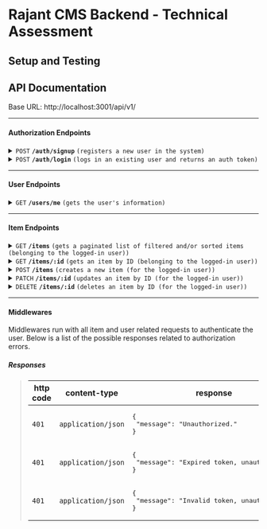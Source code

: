 # Rajant CMS Backend - Technical Assessment

## Setup and Testing


## API Documentation

Base URL: http://localhost:3001/api/v1/

------------------------------------------------------------------------------------------

#### Authorization Endpoints

<details>
 <summary><code>POST</code> <code><b>/auth/signup</b></code> <code>(registers a new user in the system)</code></summary>

##### Body

> | name      |  type     | data type               | description                                                           |
> |-----------|-----------|-------------------------|-----------------------------------------------------------------------|
> | username  |  required | string   | The username will be used to login to the user's account. |
> | pin  |  required | string   | The pin is a string containing only numbers between 4 and 6 characters. It will be used to sign in to the user's account. |


##### Responses

> | http code     | content-type                      | response                                                            |
> |---------------|-----------------------------------|---------------------------------------------------------------------|
> | `201`         | `application/json`                | <pre>{<br>  "message": "Successfully registered user.",<br>}</pre> |
> | `400`         | `application/json`                | <pre>{<br>  "message": "Username must be unique, please try a different username."<br>}</pre> |
> | `400`         | `application/json`                | <pre>{<br>  "message": "Invalid request, see errors.",<br>  "errors": []<br>}</pre> |

</details>

<details>
 <summary><code>POST</code> <code><b>/auth/login</b></code> <code>(logs in an existing user and returns an auth token)</code></summary>

##### Body

> | name      |  type     | data type               | description                                                           |
> |-----------|-----------|-------------------------|-----------------------------------------------------------------------|
> | username  |  required | string   | The username will be used to login to the user's account. |
> | pin  |  required | string   | The pin is a string containing only numbers between 4 and 6 characters. It will be used to sign in to the user's account. |


##### Responses

> | http code     | content-type                      | response                                                            |
> |---------------|-----------------------------------|---------------------------------------------------------------------|
> | `200`         | `application/json`                | <pre>{<br>  "token": "eyJhbGciOiJIUzI1NiIsInR5cCI6IkpXVCJ9.eyJ1c2VyVWlkIjoiOTNiMmE5Y2QtZGVlNC00MmVmLTg2OTItNWQ2NjY0MThlNTUwIiwiY3JlYXRlZEF0IjoiMjAyMy0wNS0wM1QwMToxNDoxMC42MjdaIiwiaWF0IjoxNjgzMDc2NDUwLCJleHAiOjE2ODMwNzgyNTB9.6cNbN-MaN0U2ousZtRk-iN0lk_EmMbs-e6Mz9S2OZ-Y"<br>}</pre> |
> | `400`         | `application/json`                | <pre>{<br>  "message": "Invalid request, see errors.",<br>  "errors": []<br>}</pre> |
> | `400`         | `application/json`                | <pre>{<br>  "message": "Invalid username or pin."<br>}</pre> |
> | `400`         | `application/json`                | <pre>{<br>  "message": "User account is not active."<br>}</pre> |

</details>

------------------------------------------------------------------------------------------

#### User Endpoints

<details>
 <summary><code>GET</code> <code><b>/users/me</b></code> <code>(gets the user's information)</code></summary>

##### Responses

> | http code     | content-type                      | response                                                            |
> |---------------|-----------------------------------|---------------------------------------------------------------------|
> | `200`         | `application/json`                | <pre>{<br>  "uid": "93b2a9cd-dee4-42ef-8692-5d666418e550",<br>  "username": "dkrs",<br>  "status": "active"<br>}</pre> |

</details>

------------------------------------------------------------------------------------------

#### Item Endpoints

<details>
 <summary><code>GET</code> <code><b>/items</b></code> <code>(gets a paginated list of filtered and/or sorted items (belonging to the logged-in user))</code></summary>

##### Query Params

> | name      |  type     | data type               | description                                                           |
> |-----------|-----------|-------------------------|-----------------------------------------------------------------------|
> | page  |  optional | number   | The page number for paginating the data. Default page: 1. |
> | limit  |  optional | number   | The number of items desired per page. Default limit: 25. |
> | status  |  optional | string   | Filters by the status. Valid values are 'active', 'draft', 'inactive', and 'archived'. |
> | visibility  |  optional | string   | Filters by the visibility. Valid values are 'public' and 'private'. |
> | title | optional | string   | Filters by the title. For now the title must be an exact match. |
> | sort  |  optional | string   | Sorts by the specified fields. Example format: "createdAt:desc,title:asc". |


##### Responses

> | http code     | content-type                      | response                                                            |
> |---------------|-----------------------------------|---------------------------------------------------------------------|
> | `200`         | `application/json`                | <pre>{<br>  "count": 0,<br>  "totalCount": 0,<br>  "page": 1,<br>  "perPageCount": 25,<br>  "items": []<br>}</pre> |
> | `400`         | `application/json`                | <pre>{<br>  "message": "Invalid request, see errors.",<br>  "errors": []<br>}</pre> |

</details>

<details>
 <summary><code>GET</code> <code><b>/items/:id</b></code> <code>(gets an item by ID (belonging to the logged-in user))</code></summary>

##### Path Params

> | name      |  type     | data type               | description                                                           |
> |-----------|-----------|-------------------------|-----------------------------------------------------------------------|
> | id  |  required | number   | The ID number of the item. |


##### Responses

> | http code     | content-type                      | response                                                            |
> |---------------|-----------------------------------|---------------------------------------------------------------------|
> | `200`         | `application/json`                | <pre>{<br>  "id": 1,<br>  "title": "Sample Title",<br>  "content": "Sample content goes here",<br>  "status": "active",<br>  "visibility": "private",<br>  "createdAt": "2023-05-01T16:31:29.981Z",<br>  "updatedAt": "2023-05-01T16:31:29.981Z"<br>}</pre> |
> | `404`         | `application/json`                | <pre>{<br>  "message": "Item not found."<br>}</pre> |

</details>

<details>
 <summary><code>POST</code> <code><b>/items</b></code> <code>(creates a new item (for the logged-in user))</code></summary>

##### Body

> | name      |  type     | data type               | description                                                           |
> |-----------|-----------|-------------------------|-----------------------------------------------------------------------|
> | title | required | string   | The title of the item. |
> | content  |  required | text   | The content of the item. Can be left empty but is still required. |
> | status  |  optional | string   | The status of the item. Valid values are 'active', 'draft', 'inactive', and 'archived'. |
> | visibility  |  optional | string   | The visibility of the item. Valid values are 'public' and 'private'. |


##### Responses

> | http code     | content-type                      | response                                                            |
> |---------------|-----------------------------------|---------------------------------------------------------------------|
> | `201`         | `application/json`                | <pre>{<br>  "id": 1<br>}</pre> |
> | `400`         | `application/json`                | <pre>{<br>  "message": "Invalid request, see errors.",<br>  "errors": []<br>}</pre> |

</details>


<details>
 <summary><code>PATCH</code> <code><b>/items/:id</b></code> <code>(updates an item by ID (for the logged-in user))</code></summary>

##### Body

> | name      |  type     | data type               | description                                                           |
> |-----------|-----------|-------------------------|-----------------------------------------------------------------------|
> | title | optional | string   | The updated title of the item. |
> | content  |  optional | text   | The updated content of the item. |
> | status  |  optional | string   | The updated status of the item. Valid values are 'active', 'draft', 'inactive', and 'archived'. |
> | visibility  |  optional | string   | The updated visibility of the item. Valid values are 'public' and 'private'. |


##### Responses

> | http code     | content-type                      | response                                                            |
> |---------------|-----------------------------------|---------------------------------------------------------------------|
> | `200`         | `application/json`                | <pre>{<br>  "message": Successfully updated item."<br>}</pre> |
> | `404`         | `application/json`                | <pre>{<br>  "message": "Item not found."<br>}</pre> |
> | `400`         | `application/json`                | <pre>{<br>  "message": "Invalid request, see errors.",<br>  "errors": []<br>}</pre> |

</details>

<details>
 <summary><code>DELETE</code> <code><b>/items/:id</b></code> <code>(deletes an item by ID (for the logged-in user))</code></summary>

##### Path Params

> | name      |  type     | data type               | description                                                           |
> |-----------|-----------|-------------------------|-----------------------------------------------------------------------|
> | id  |  required | number   | The ID number of the item. |


##### Responses

> | http code     | content-type                      | response                                                            |
> |---------------|-----------------------------------|---------------------------------------------------------------------|
> | `200`         | `application/json`                | <pre>{<br>  "message": Successfully delete item."<br>}</pre> |
> | `404`         | `application/json`                | <pre>{<br>  "message": "Item not found."<br>}</pre> |

</details>

------------------------------------------------------------------------------------------

#### Middlewares

Middlewares run with all item and user related requests to authenticate the user. Below is a list of the possible responses related to authorization errors.

##### Responses

> | http code     | content-type                      | response                                                            |
> |---------------|-----------------------------------|---------------------------------------------------------------------|
> | `401`         | `application/json`                | <pre>{<br>  "message": "Unauthorized."<br>}</pre> |
> | `401`         | `application/json`                | <pre>{<br>  "message": "Expired token, unauthorized."<br>}</pre> |
> | `401`         | `application/json`                | <pre>{<br>  "message": "Invalid token, unauthorized."<br>}</pre> |
